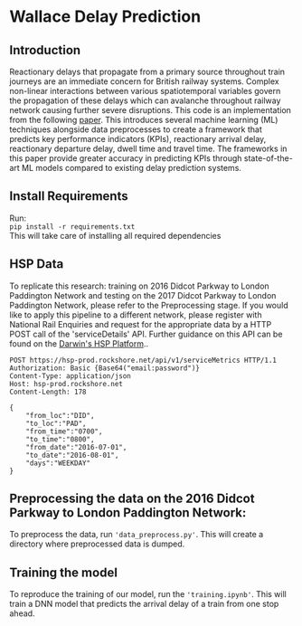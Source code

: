 # Wallace Delay Prediction

## Introduction
Reactionary delays that propagate from a primary source throughout train journeys are an immediate concern for British railway systems. Complex non-linear interactions between various spatiotemporal variables govern the propagation of these delays which can avalanche throughout railway network causing further severe disruptions. This code is an implementation from the following [paper](https://www.tandfonline.com/doi/abs/10.1080/15472450.2020.1858822). This introduces several machine learning (ML) techniques alongside data preprocesses to create a framework that predicts key performance indicators (KPIs), reactionary arrival delay, reactionary departure delay, dwell time and travel time. The frameworks in this paper provide greater accuracy in predicting KPIs through state-of-the-art ML models compared to existing delay prediction systems. 

## Install Requirements
Run:  
```pip install -r requirements.txt```  
This will take care of installing all required dependencies  

## HSP Data
To replicate this research: training on 2016 Didcot Parkway to London Paddington Network and testing on the 2017 Didcot Parkway to London Paddington Network, please refer to the Preprocessing stage. If you would like to apply this pipeline to a different network, please register with National Rail Enquiries and request for the appropriate data by a HTTP POST call of the 'serviceDetails' API. Further guidance on this API can be found on the [Darwin's HSP Platform](https://wiki.openraildata.com/index.php/HSP)..  

```
POST https://hsp-prod.rockshore.net/api/v1/serviceMetrics HTTP/1.1
Authorization: Basic {Base64("email:password")}
Content-Type: application/json
Host: hsp-prod.rockshore.net
Content-Length: 178

{
    "from_loc":"DID",
    "to_loc":"PAD",
    "from_time":"0700",
    "to_time":"0800",
    "from_date":"2016-07-01",
    "to_date":"2016-08-01",
    "days":"WEEKDAY"
}
```

## Preprocessing the data on the 2016 Didcot Parkway to London Paddington Network:
To preprocess the data, run `'data_preprocess.py'`. This will create a directory where preprocessed data is dumped.

## Training the model
To reproduce the training of our model, run the `'training.ipynb'`. This will train a DNN model that predicts the arrival delay of a train from one stop ahead.